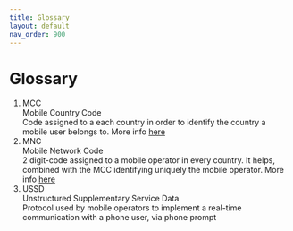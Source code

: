 ```yaml
---
title: Glossary
layout: default
nav_order: 900
---
```

<h1>Glossary</h1>

<ol>
    <li>
        <div class="definition">
            <div class="definition-title"><a name="mcc"></a>MCC</div>
            <div class="definition-description">Mobile Country Code</div>
            <div class="definition-explanation">
            Code assigned to a each country in order to identify the country a mobile user belongs to. More info <a href="https://mcc-mnc.com">here</a>
            </div>
        </div>
    </li>
    <li>
        <div class="definition">
            <div class="definition-title"><a name="mnc"></a>MNC</div>
            <div class="definition-description">Mobile Network Code</div>
            <div class="definition-explanation">2 digit-code assigned to a mobile operator in every country. It helps, combined with the MCC identifying uniquely the mobile operator. More info <a href="https://mcc-mnc.com">here</a></div>
        </div>
    </li>
    <li>
        <div class="definition">
            <div class="definition-title"><a name="ussd"></a>USSD</div>
            <div class="definition-description">Unstructured Supplementary Service Data</div>
            <div class="definition-explanation">Protocol used by mobile operators to implement a real-time communication with a phone user, via phone prompt</div>
        </div>
    </li>
</ol>
